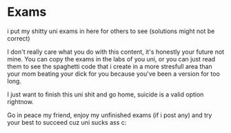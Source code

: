 # Exams
i put my shitty uni exams in here for others to see (solutions might not be correct)

I don't really care what you do with this content, it's honestly your future not mine.
You can copy the exams in the labs of you uni, or you can just read them to see the spaghetti code that i create 
in a more stresfull area than your mom beating your dick for you because you've been a version for too long.

I just want to finish this uni shit and go home, suicide is a valid option rightnow.

Go in peace my friend, enjoy my unfinished exams (if i post any) and try your best to succeed cuz uni sucks ass c:

